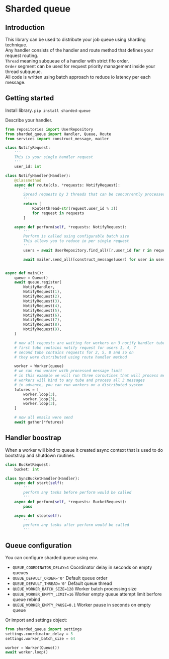# Sharded queue

## Introduction

This library can be used to distribute your job queue using sharding technique.\
Any handler consists of the handler and route method that defines your request routing.\
`Thread` meaning subqueue of a handler with strict fifo order.\
`Order` segment can be used for request priority management inside your thread subqueue.\
All code is written using batch approach to reduce io latency per each message.

## Getting started

Install library.
```pip install sharded-queue```

Describe your handler.
```py
from repositories import UserRepository
from sharded_queue import Handler, Queue, Route
from services import construct_message, mailer

class NotifyRequest:
    '''
    This is your single handler request
    '''
    user_id: int

class NotifyHandler(Handler):
    @classmethod
    async def route(cls, *requests: NotifyRequest):
        '''
        Spread requests by 3 threads that can be concurrently processed
        '''
        return [
            Route(thread=str(request.user_id % 3))
            for request in requests
        ]

    async def perform(self, *requests: NotifyRequest):
        '''
        Perform is called using configurable batch size
        This allows you to reduce io per single request
        '''
        users = await UserRepository.find_all([r.user_id for r in requests])

        await mailer.send_all([construct_message(user) for user in users])


async def main():
    queue = Queue()
    await queue.register(
        NotifyHandler,
        NotifyRequest(1),
        NotifyRequest(2),
        NotifyRequest(3),
        NotifyRequest(4),
        NotifyRequest(5),
        NotifyRequest(6),
        NotifyRequest(7),
        NotifyRequest(8),
        NotifyRequest(9),
    )

    # now all requests are waiting for workers on 3 notify handler tubes
    # first tube contains notify request for users 1, 4, 7
    # second tube contains requests for 2, 5, 8 and so on
    # they were distributed using route handler method

    worker = Worker(queue)
    # we can run worker with processed message limit
    # in this example we will run three coroutines that will process messages
    # workers will bind to any tube and process all 3 messages
    # in advance, you can run workers on a distributed system
    futures = [
        worker.loop(3),
        worker.loop(3),
        worker.loop(3),
    ]

    # now all emails were send
    await gather(*futures)
```

## Handler boostrap

When a worker will bind to queue it created async context that is used to do bootstrap and shutdown routines.

```py
class BucketRequest:
    bucket: int

class SyncBucketHandler(Handler):
    async def start(self):
        '''
        perform any tasks before perform would be called
        '''
    async def perform(self, *requests: BucketRequest):
        pass

    async def stop(self):
        '''
        perform any tasks after perform would be called
        '''
```

## Queue configuration
You can configure sharded queue using env.
- `QUEUE_COORDINATOR_DELAY=1` Coordinator delay in seconds on empty queues
- `QUEUE_DEFAULT_ORDER='0'` Default queue order
- `QUEUE_DEFAULT_THREAD='0'` Default queue thread
- `QUEUE_WORKER_BATCH_SIZE=128` Worker batch processing size
- `QUEUE_WORKER_EMPTY_LIMIT=16` Worker empty queue attempt limit berfore queue rebind
- `QUEUE_WORKER_EMPTY_PAUSE=0.1` Worker pause in seconds on empty queue

Or import and settings object:
```py
from sharded_queue import settings
settings.coordinator_delay = 5
settings.worker_batch_size = 64

worker = Worker(Queue())
await worker.loop()

```